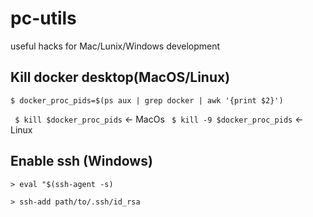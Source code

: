# pc-utils
useful hacks for Mac/Lunix/Windows development

## Kill docker desktop(MacOS/Linux)
`$ docker_proc_pids=$(ps aux | grep docker | awk '{print $2}')`

` $ kill $docker_proc_pids` <- MacOs
` $ kill -9 $docker_proc_pids` <- Linux


## Enable ssh (Windows) 
`> eval "$(ssh-agent -s)`

`> ssh-add path/to/.ssh/id_rsa`